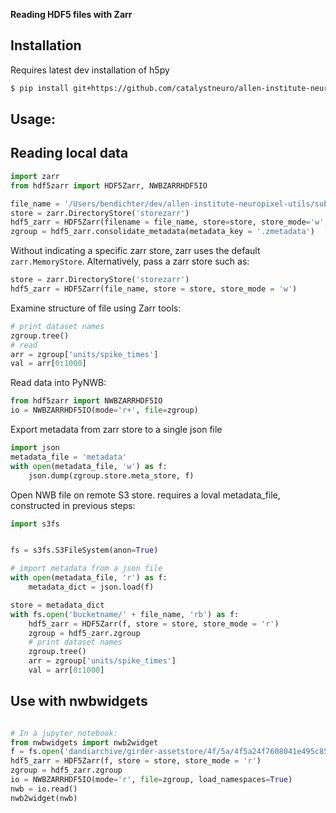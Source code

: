 <strong>Reading HDF5 files with Zarr</strong>

## Installation

Requires latest dev installation of h5py


```bash
$ pip install git+https://github.com/catalystneuro/allen-institute-neuropixel-utils
```


## Usage:

## Reading local data
```python
import zarr
from hdf5zarr import HDF5Zarr, NWBZARRHDF5IO

file_name = '/Users/bendichter/dev/allen-institute-neuropixel-utils/sub-699733573_ses-715093703.nwb'
store = zarr.DirectoryStore('storezarr')
hdf5_zarr = HDF5Zarr(filename = file_name, store=store, store_mode='w', max_chunksize=2*2**20)
zgroup = hdf5_zarr.consolidate_metadata(metadata_key = '.zmetadata')
```
Without indicating a specific zarr store, zarr uses the default `zarr.MemoryStore`.
Alternatively, pass a zarr store such as:
```python
store = zarr.DirectoryStore('storezarr')
hdf5_zarr = HDF5Zarr(file_name, store = store, store_mode = 'w')
```

Examine structure of file using Zarr tools:
```python
# print dataset names
zgroup.tree()
# read
arr = zgroup['units/spike_times']
val = arr[0:1000]
```

Read data into PyNWB:
```python
from hdf5zarr import NWBZARRHDF5IO
io = NWBZARRHDF5IO(mode='r+', file=zgroup)     
```

Export metadata from zarr store to a single json file
```python
import json
metadata_file = 'metadata'
with open(metadata_file, 'w') as f:
    json.dump(zgroup.store.meta_store, f)
```

        
Open NWB file on remote S3 store. requires a loval metadata_file, constructed in previous steps:
```python
import s3fs


fs = s3fs.S3FileSystem(anon=True)

# import metadata from a json file
with open(metadata_file, 'r') as f:
    metadata_dict = json.load(f)

store = metadata_dict
with fs.open('bucketname/' + file_name, 'rb') as f:
    hdf5_zarr = HDF5Zarr(f, store = store, store_mode = 'r')
    zgroup = hdf5_zarr.zgroup
    # print dataset names
    zgroup.tree()
    arr = zgroup['units/spike_times']
    val = arr[0:1000]

```

## Use with nwbwidgets

```python

# In a jupyter notebook:
from nwbwidgets import nwb2widget
f = fs.open('dandiarchive/girder-assetstore/4f/5a/4f5a24f7608041e495c85329dba318b7', 'rb')
hdf5_zarr = HDF5Zarr(f, store = store, store_mode = 'r')
zgroup = hdf5_zarr.zgroup
io = NWBZARRHDF5IO(mode='r', file=zgroup, load_namespaces=True)
nwb = io.read()
nwb2widget(nwb)

```
